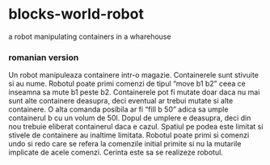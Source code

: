 # blocks-world-robot
a robot manipulating containers in a wharehouse




### romanian version

Un robot manipuleaza containere intr-o magazie. Containerele sunt stivuite si au nume. 
Robotul poate primi comenzi de tipul “move b1 b2” ceea ce inseamna sa mute b1 peste b2.
Containerele pot fi mutate doar daca nu mai sunt alte containere deasupra, deci eventual ar trebui mutate si alte containere.
O alta comanda posibila ar fi “fill b 50” adica sa umple containerul b cu un volum de 50l. Dopul de umplere e deasupra, deci din nou trebuie eliberat containerul daca e cazul.
Spatiul pe podea este limitat si stivele de containere au inaltime limitata.
Robotul poate primi si comenzi undo si redo care se refera la comenzile initial primite si nu la mutarile implicate de acele comenzi.
Cerinta este sa se realizeze robotul.
